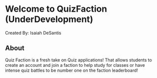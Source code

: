 # Welcome to QuizFaction (UnderDevelopment)
Created By: Isaiah DeSantis

## About
Quiz Faction is a fresh take on Quiz applications! 
That allows students to create an account and join a faction to help study for classes or have intense quiz battles to be number one on the faction leaderboard!

